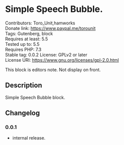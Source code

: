 # Simple Speech Bubble.
Contributors:      Toro_Unit,hamworks  
Donate link:       https://www.paypal.me/torounit  
Tags:              Gutenberg, block  
Requires at least: 5.5  
Tested up to:      5.5  
Requires PHP:      7.3  
Stable tag:        0.0.2
License:           GPLv2 or later  
License URI:       https://www.gnu.org/licenses/gpl-2.0.html  

This block is editors note. Not display on front.

## Description

Simple Speech Bubble block.

## Changelog

### 0.0.1
* internal release.

